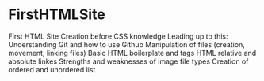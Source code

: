 # FirstHTMLSite
First HTML Site Creation before CSS knowledge
Leading up to this:
Understanding Git and how to use Github
Manipulation of files (creation, movement, linking files)
Basic HTML boilerplate and tags
HTML relative and absolute linkes
Strengths and weaknesses of image file types 
Creation of ordered and unordered list


